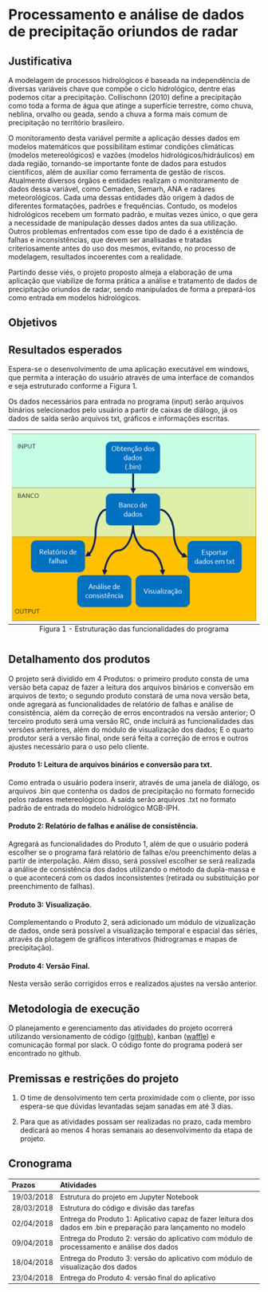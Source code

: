 
# Processamento e análise de dados de precipitação oriundos de radar

## Justificativa

A modelagem de processos hidrológicos é baseada na independência de diversas variáveis chave que compõe o ciclo hidrológico, dentre elas podemos citar a precipitação. Collischonn (2010) define a precipitação como toda a forma de água que atinge a superfície terrestre, como chuva, neblina, orvalho ou geada, sendo a chuva a forma mais comum de precipitação no território brasileiro.


O monitoramento desta variável permite a aplicação desses dados em modelos matemáticos que possibilitam estimar condições climáticas (modelos metereológicos) e vazões (modelos hidrológicos/hidráulicos) em dada região, tornando-se importante fonte de dados para estudos científicos, além de auxiliar como ferramenta de gestão de riscos. 
Atualmente diversos órgãos e entidades realizam o monitoramento de dados dessa variável, como Cemaden, Semarh, ANA e radares meteorológicos. Cada uma dessas entidades dão origem à dados de diferentes formatações, padrões e frequências. Contudo, os modelos hidrológicos recebem um formato padrão, e muitas vezes único, o que gera a necessidade de manipulação desses dados antes da sua utilização. Outros problemas enfrentados com esse tipo de dado é a existência de falhas e inconsistências, que devem ser analisadas e tratadas criteriosamente antes do uso dos mesmos, evitando, no processo de modelagem, resultados incoerentes com a realidade.


Partindo desse viés, o projeto proposto almeja a elaboração de uma aplicação que viabilize de forma prática a análise e tratamento de dados de precipitação oriundos de radar, sendo manipulados de forma a prepará-los como entrada em modelos hidrológicos.

## Objetivos

## Resultados esperados

Espera-se o desenvolvimento de uma aplicação executável em windows, que permita a interação do usuário através de uma interface de comandos e seja estruturado conforme a Figura 1. 


Os dados necessários para entrada no programa (input) serão arquivos binários selecionados pelo usuário a partir de caixas de diálogo, já os dados de saída serão arquivos txt, gráficos e informações escritas. 

<table class="image">
<caption align="bottom">Figura 1 - Estruturação das funcionalidades do programa</caption>
<tr><td><img src="funcionalidades.png" alt="funcionalidades" width=500/>
</td></tr>
</table>


## Detalhamento dos produtos

O projeto será dividido em 4 Produtos: o primeiro produto consta de uma versão beta capaz de fazer a leitura dos arquivos binários e conversão em arquivos de texto; o segundo produto constará de uma nova versão beta, onde agregará as funcionalidades de relatório de falhas e análise de consistência, além da correção de erros encontrados na versão anterior; O terceiro produto será uma versão RC, onde incluirá as funcionalidades das versões anteriores, além do módulo de visualização dos dados; E o quarto produtor será a versão final, onde será feita a correção de erros e outros ajustes necessário para o uso pelo cliente.

#### Produto 1: Leitura de arquivos binários e conversão para txt.

Como entrada o usuário podera inserir, através de uma janela de diálogo, os arquivos .bin que contenha os dados de precipitação no formato fornecido pelos radares metereológicoo. A saída serão arquivos .txt no formato padrão de entrada do modelo hidrológico MGB-IPH.


#### Produto 2: Relatório de falhas e análise de consistência.

Agregará as funcionalidades do Produto 1, além de que o usuário poderá escolher se o programa fará relatório de falhas e/ou preenchimento delas a partir de interpolação. Além disso, será possível escolher se será realizada a análise de consistência dos dados utilizando o método da dupla-massa e o que acontecerá com os dados inconsistentes (retirada ou substituição por preenchimento de falhas).

#### Produto 3: Visualização.

Complementando o Produto 2, será adicionado um módulo de vizualização de dados, onde será possível a visualização temporal e espacial das séries, através da plotagem de gráficos interativos (hidrogramas e mapas de precipitação).

#### Produto 4: Versão Final.

Nesta versão serão corrigidos erros e realizados ajustes na versão anterior.

## Metodologia de execução

O planejamento e gerenciamento das atividades do projeto ocorrerá utilizando versionamento de código ([github](http://github.com/ewerton94/rain_consistency)), kanban ([waffle](https://waffle.io/ewerton94/rain_consistency)) e comunicação formal por slack. O código fonte do programa poderá ser encontrado no github.

## Premissas e restrições do projeto

1. O time de densolvimento tem certa proximidade com o cliente, por isso espera-se que dúvidas levantadas sejam sanadas em até 3 dias. 


2. Para que as atividades possam ser realizadas no prazo, cada membro dedicará ao menos 4 horas semanais ao desenvolvimento da etapa de projeto.

## Cronograma

|Prazos     | Atividades         
| :------------- |:-------------|
| 19/03/2018     |Estrutura do projeto em Jupyter Notebook |
| 28/03/2018    |Estrutura do código e divisão das tarefas |  
| 02/04/2018 |Entrega do Produto 1: Aplicativo capaz de fazer leitura dos dados em .bin e preparação para lançamento no modelo|
| 09/04/2018      | Entrega do Produto 2: versão do aplicativo com módulo de processamento e análise dos dados |
| 18/04/2018 | Entrega do Produto 3: versão do aplicativo com módulo de visualização dos dados |
| 23/04/2018 | Entrega do Produto 4: versão final do aplicativo |

